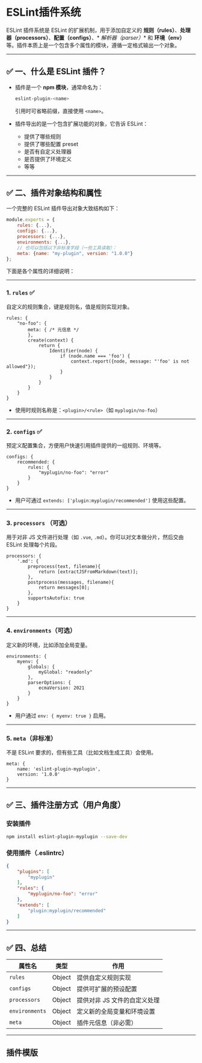 # ESLint插件系统

ESLint 插件系统是 ESLint 的扩展机制，用于添加自定义的 **规则（rules）**、**处理器（processors）**、**配置（configs）**、*
*解析器（parser）** 和 **环境（env）** 等。插件本质上是一个包含多个属性的模块，遵循一定格式输出一个对象。

---

## ✅ 一、什么是 ESLint 插件？

* 插件是一个 **npm 模块**，通常命名为：

  ```bash
  eslint-plugin-<name>
  ```

  引用时可省略前缀，直接使用 `<name>`。

* 插件导出的是一个包含扩展功能的对象，它告诉 ESLint：

    * 提供了哪些规则
    * 提供了哪些配置 preset
    * 是否有自定义处理器
    * 是否提供了环境定义
    * 等等

---

## ✅ 二、插件对象结构和属性

一个完整的 ESLint 插件导出对象大致结构如下：

```js
module.exports = {
    rules: {...},
    configs: {...},
    processors: {...},
    environments: {...},
    // 也可以包括以下非标准字段（一些工具读取）：
    meta: {name: "my-plugin", version: "1.0.0"}
};
```

下面是各个属性的详细说明：

---

### 1. `rules` ✅

自定义的规则集合，键是规则名，值是规则实现对象。

```
rules: {
    "no-foo": {
        meta: { /* 元信息 */
        },
        create(context) {
            return {
                Identifier(node) {
                    if (node.name === 'foo') {
                        context.report({node, message: "'foo' is not allowed"});
                    }
                }
            }
        }
    }
}
```

* 使用时规则名称是：`<plugin>/<rule>`（如 `myplugin/no-foo`）

---

### 2. `configs` ✅

预定义配置集合，方便用户快速引用插件提供的一组规则、环境等。

```
configs: {
    recommended: {
        rules: {
            "myplugin/no-foo": "error"
        }
    }
}
```

* 用户可通过 `extends: ['plugin:myplugin/recommended']` 使用这些配置。

---

### 3. `processors` （可选）

用于对非 JS 文件进行处理（如 `.vue`, `.md`）。你可以对文本做分片，然后交由 ESLint 处理每个片段。

```
processors: {
    '.md': {
        preprocess(text, filename){
            return [extractJSFromMarkdown(text)];
        },
        postprocess(messages, filename){
            return messages[0];
        },
        supportsAutofix: true
    }
}
```

---

### 4. `environments`（可选）

定义新的环境，比如添加全局变量。

```
environments: {
    myenv: {
        globals: {
            myGlobal: "readonly"
        },
        parserOptions: {
            ecmaVersion: 2021
        }
    }
}
```

* 用户通过 `env: { myenv: true }` 启用。

---

### 5. `meta`（非标准）

不是 ESLint 要求的，但有些工具（比如文档生成工具）会使用。

```
meta: {
    name: 'eslint-plugin-myplugin',
    version: '1.0.0'
}
```

---

## ✅ 三、插件注册方式（用户角度）

### 安装插件

```bash
npm install eslint-plugin-myplugin --save-dev
```

### 使用插件（.eslintrc）

```json
{
    "plugins": [
        "myplugin"
    ],
    "rules": {
        "myplugin/no-foo": "error"
    },
    "extends": [
        "plugin:myplugin/recommended"
    ]
}
```

---

## ✅ 四、总结

| 属性名            | 类型     | 作用               |
|----------------|--------|------------------|
| `rules`        | Object | 提供自定义规则实现        |
| `configs`      | Object | 提供可扩展的预设配置       |
| `processors`   | Object | 提供对非 JS 文件的自定义处理 |
| `environments` | Object | 定义新的全局变量和环境设置    |
| `meta`         | Object | 插件元信息（非必需）       |

---

## 插件模版
